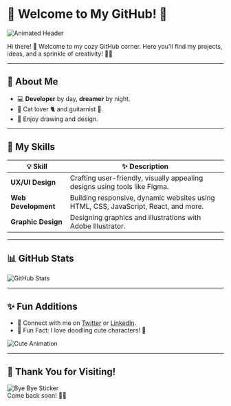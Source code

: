 # 🌸 Welcome to My GitHub! 🌸  
![Animated Header](https://media.giphy.com/media/3eTFXSUzI5Oi1TW1hx/giphy.gif)

Hi there! 👋 Welcome to my cozy GitHub corner. Here you'll find my projects, ideas, and a sprinkle of creativity! 🦄✨  

---

## 📌 About Me  
- 💻 **Developer** by day, **dreamer** by night.  
- 🐾 Cat lover 🐈 and guitarnist 🎸.  
- 🎨 Enjoy drawing and design.  

---

## 🌟 My Skills  
| 💡 Skill               | ✨ Description                                                             |  
|------------------------|---------------------------------------------------------------------------|  
| **UX/UI Design**       | Crafting user-friendly, visually appealing designs using tools like Figma. |  
| **Web Development**    | Building responsive, dynamic websites using HTML, CSS, JavaScript, React, and more. |  
| **Graphic Design**     | Designing graphics and illustrations with Adobe Illustrator.     |  

---

## 📊 GitHub Stats  
![GitHub Stats](https://github-readme-stats.vercel.app/api?username=NICKLSODI&show_icons=true&theme=buefy)  

---

## ✨ Fun Additions  
- 🔗 Connect with me on [Twitter](https://x.com/NICKLSODI) or [LinkedIn](https://www.linkedin.com/in/nannicha-phraemetta-6125b527a/).  
- 🌟 Fun Fact: I love doodling cute characters! 🐾  

![Cute Animation](https://i.giphy.com/media/v1.Y2lkPTc5MGI3NjExZG12anFtdTNxcHRnY3Y1b2hsanQ0cGdqcTJwNzNpZTV3NnpqOWU4MiZlcD12MV9pbnRlcm5hbF9naWZfYnlfaWQmY3Q9Zw/fAVOVstMKzWEOgl4gV/giphy.gif)

---

## 🎉 Thank You for Visiting!  
![Bye Bye Sticker](https://i.giphy.com/media/v1.Y2lkPTc5MGI3NjExbGRpNXVoZGk1aXFxc3MwMHMwa2x5bTQxMWRxeG5oM3Y1dGc2bWNtOSZlcD12MV9pbnRlcm5hbF9naWZfYnlfaWQmY3Q9Zw/4TklGvOhKsU4F7RJmg/giphy.gif)  
Come back soon! 🌸✨  
